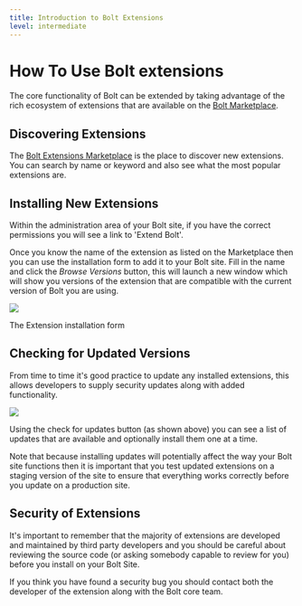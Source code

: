 ```yaml
---
title: Introduction to Bolt Extensions
level: intermediate
---
```

How To Use Bolt extensions
===========================

The core functionality of Bolt can be extended by taking advantage of the rich
ecosystem of extensions that are available on the [Bolt Marketplace][ext].

Discovering Extensions
----------------------

The [Bolt Extensions Marketplace][ext] is the place to discover new extensions.
You can search by name or keyword and also see what the most popular extensions
are.

Installing New Extensions
----------------------

Within the administration area of your Bolt site, if you have the correct
permissions you will see a link to 'Extend Bolt'.

Once you know the name of the extension as listed on the Marketplace then you
can use the installation form to add it to your Bolt site. Fill in the name and
click the *Browse Versions* button, this will launch a new window which will
show you versions of the extension that are compatible with the current version
of Bolt you are using.

<a href="/files/install-new-extension.png"><img src="/files/install-new-extension.png"></a>

The Extension installation form


Checking for Updated Versions
-----------------------------

From time to time it's good practice to update any installed extensions, this
allows developers to supply security updates along with added functionality.

<a href="/files/extensions-check-updates.png"><img src="/files/extensions-check-updates.png"></a>

Using the check for updates button (as shown above) you can see a list of
updates that are available and optionally install them one at a time.

Note that because installing updates will potentially affect the way your Bolt
site functions then it is important that you test updated extensions on a
staging version of the site to ensure that everything works correctly before you
update on a production site.

Security of Extensions
------------------------

It's important to remember that the majority of extensions are developed and
maintained by third party developers and you should be careful about reviewing
the source code (or asking somebody capable to review for you) before you
install on your Bolt Site.

If you think you have found a security bug you should contact both the developer
of the extension along with the Bolt core team.


[ext]: https://market.bolt.cm
